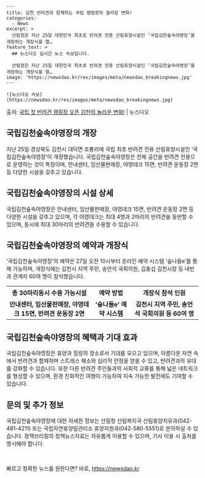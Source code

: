     ---
    title: 김천 반려견과 함께하는 국립 캠핑장의 놀라운 변화!
    categories:
      - News
    excerpt: >
      산림청은 지난 25일 대한민국 최초로 반려견 전용 산림휴양시설인 ‘국립김천숲속야영장’을 개장하는 개장식을 열…
    feature_text: >
      ## 뉴스다오 실시간 뉴스 속보입니다.
    
      산림청은 지난 25일 대한민국 최초로 반려견 전용 산림휴양시설인 ‘국립김천숲속야영장’을 개장하는 개장식을 열…
    image: 'https://newsdao.kr/res/images/meta/newsdao_breakingnews.jpg'
    ---
    
    ![뉴스다오 속보](https://newsdao.kr/res/images/meta/newsdao_breakingnews.jpg)

<p>출처: <a href="https://newsdao.kr/4445" rel="dofollow">국립 첫 반려견 캠핑장 오픈 김천의 놀라운 변화!</a> | 뉴스다오</p>

<h2 data-ke-size="size26">국립김천숲속야영장의 개장</h2>
<p data-ke-size="size16">지난 25일 경상북도 김천시 대덕면 조룡리에 국립 최초 반려견 전용 산림휴양시설인 ‘국립김천숲속야영장’이 개장했습니다. 국립김천숲속야영장은 전체 공간을 반려견 전용으로 운영하는 것이 특징이며, 안내센터, 임산물판매장, 야영데크 15면, 반려견 운동장 2면 등 다양한 시설을 갖추고 있습니다.</p>

<h2 data-ke-size="size26">국립김천숲속야영장의 시설 상세</h2>
<p data-ke-size="size16">국립김천숲속야영장은 안내센터, 임산물판매장, 야영데크 15면, 반려견 운동장 2면 등 다양한 시설을 갖추고 있으며, 각 야영데크는 최대 4명과 2마리의 반려견을 동반할 수 있으며, 동시에 최대 30마리의 반려견을 수용할 수 있습니다.</p>

<h2 data-ke-size="size26">국립김천숲속야영장의 예약과 개장식</h2>
<p data-ke-size="size16">‘국립김천숲속야영장’의 예약은 27일 오전 10시부터 온라인 예약 시스템 ‘숲나들e’를 통해 가능하며, 개장식에는 김천시 지역 주민, 송언석 국회의원, 김충섭 김천시장 등 내빈과 관계자 60여 명이 참석했습니다.</p>

<table>
  <tr>
    <th>총 30마리동시 수용 가능시설</th>
    <th>예약 방법</th>
    <th>개장식 참석 인원</th>
  </tr>
  <tr>
    <td style="text-align: center; height: 17px;"><b>안내센터, 임산물판매장, 야영데크 15면, 반려견 운동장 2면</b></td>
    <td style="text-align: center; height: 17px;"><b>‘숲나들e’ 예약 시스템</b></td>
    <td style="text-align: center; height: 17px;"><b>김천시 지역 주민, 송언석 국회의원 등 60여 명</b></td>
  </tr>
</table>

<h2 data-ke-size="size26">국립김천숲속야영장의 혜택과 기대 효과</h2>
<p data-ke-size="size16">국립김천숲속야영장은 휴양과 힐링의 장소로서 기대를 모으고 있으며, 아름다운 자연 속에서 반려견과 함께하며 스트레스 해소와 심리적 안정을 얻을 수 있고, 반려견과의 유대를 강화할 수 있습니다. 또한 다른 반려견 주인들과의 사회적 교류를 통해 넓은 네트워크를 형성할 수 있으며, 환경 친화적인 여행이 가능하여 지속 가능한 발전에도 기여할 수 있습니다.</p>

<h2 data-ke-size="size26">문의 및 추가 정보</h2>
<p data-ke-size="size16">국립김천숲속야영장에 대한 자세한 정보는 산림청 산림복지국 산림휴양치유과(042-481-4211) 또는 국립자연휴양림관리소 휴양지원과(042-580-5551)로 문의하실 수 있습니다. 정책브리핑의 정책뉴스자료는 자유롭게 이용할 수 있으며, 기사 이용 시 출처를 명시해야 합니다.</p>
<p data-ke-size="size16">&nbsp;</p> 

빠르고 정확한 뉴스를 원한다면? 바로, <a href="https://newsdao.kr" rel="dofollow">https://newsdao.kr</a>


    
